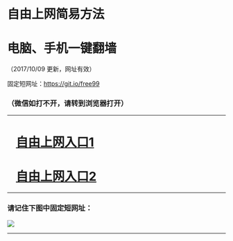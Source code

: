 ﻿# 自由上网简易方法

# 电脑、手机一键翻墙

（2017/10/09 更新，网址有效）

固定短网址：https://git.io/free99

### （微信如打不开，请转到浏览器打开）


***





# &nbsp;&nbsp; <a href="http://ft220685485.fwq-tz-1001.info/fwqtz01.html?t=100900115306 " target="_blank">自由上网入口1</a>
# &nbsp;&nbsp; <a href="http://ft2874213530.fwq-tz-1002.info/fwqtz02.html?t=100900132520 " target="_blank">自由上网入口2</a>
***

### 请记住下图中固定短网址：

<img src="https://s3-us-west-2.amazonaws.com/fwq-1001/yjfq-20170905okok.png" /> 


***

